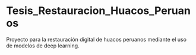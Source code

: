 # Tesis_Restauracion_Huacos_Peruanos
Proyecto para la restauración digital de huacos peruanos mediante el uso de modelos de deep learning.

